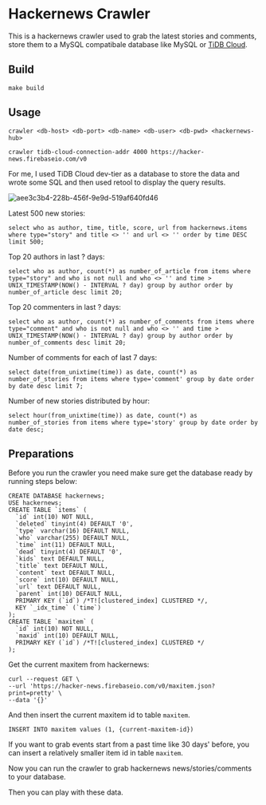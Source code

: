 # Hackernews Crawler

This is a hackernews crawler used to grab the latest stories and comments, store them to a MySQL compatibale database like MySQL or [TiDB Cloud](https://tidbcloud.com/).

## Build
```
make build
```

## Usage
```
crawler <db-host> <db-port> <db-name> <db-user> <db-pwd> <hackernews-hub>
```
```
crawler tidb-cloud-connection-addr 4000 https://hacker-news.firebaseio.com/v0
```
For me, I used TiDB Cloud dev-tier as a database to store the data and wrote some SQL and then used retool to display the query results.

![aee3c3b4-228b-456f-9e9d-519af640fd46](https://user-images.githubusercontent.com/19700528/176884255-8118191e-c395-4fee-97f6-3559f70d48ec.jpeg)

Latest 500 new stories:
```
select who as author, time, title, score, url from hackernews.items where type="story" and title <> '' and url <> '' order by time DESC limit 500;
```

Top 20 authors in last ? days:
```
select who as author, count(*) as number_of_article from items where type="story" and who is not null and who <> '' and time > UNIX_TIMESTAMP(NOW() - INTERVAL ? day) group by author order by number_of_article desc limit 20;
```

Top 20 commenters in last ? days:
```
select who as author, count(*) as number_of_comments from items where type="comment" and who is not null and who <> '' and time > UNIX_TIMESTAMP(NOW() - INTERVAL ? day) group by author order by number_of_comments desc limit 20;
```

Number of comments for each of last 7 days:
```
select date(from_unixtime(time)) as date, count(*) as number_of_stories from items where type='comment' group by date order by date desc limit 7;
```

Number of new stories distributed by hour:
```
select hour(from_unixtime(time)) as date, count(*) as number_of_stories from items where type='story' group by date order by date desc;
```

## Preparations

Before you run the crawler you need make sure get the database ready by running steps below:

```
CREATE DATABASE hackernews;
USE hackernews;
CREATE TABLE `items` (
  `id` int(10) NOT NULL,
  `deleted` tinyint(4) DEFAULT '0',
  `type` varchar(16) DEFAULT NULL,
  `who` varchar(255) DEFAULT NULL,
  `time` int(11) DEFAULT NULL,
  `dead` tinyint(4) DEFAULT '0',
  `kids` text DEFAULT NULL,
  `title` text DEFAULT NULL,
  `content` text DEFAULT NULL,
  `score` int(10) DEFAULT NULL,
  `url` text DEFAULT NULL,
  `parent` int(10) DEFAULT NULL,
  PRIMARY KEY (`id`) /*T![clustered_index] CLUSTERED */,
  KEY `_idx_time` (`time`)
);
CREATE TABLE `maxitem` (
  `id` int(10) NOT NULL,
  `maxid` int(10) DEFAULT NULL,
  PRIMARY KEY (`id`) /*T![clustered_index] CLUSTERED */
);
```

Get the current maxitem from hackernews:
```
curl --request GET \
--url 'https://hacker-news.firebaseio.com/v0/maxitem.json?print=pretty' \
--data '{}'
```
  
And then insert the current maxitem id to table `maxitem`.
```
INSERT INTO maxitem values (1, {current-maxitem-id})
```
If you want to grab events start from a past time like 30 days' before, you can insert a relatively smaller item id in table `maxitem`.

Now you can run the crawler to grab hackernews news/stories/comments to your database.

Then you can play with these data.
